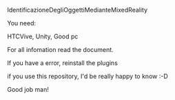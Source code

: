 IdentificazioneDegliOggettiMedianteMixedReality

You need:

HTCVive, Unity, Good pc 

For all infomation read the document.

If you have a error, reinstall the plugins 


if you use this repository, I'd be really happy to know :-D

Good job man! 
